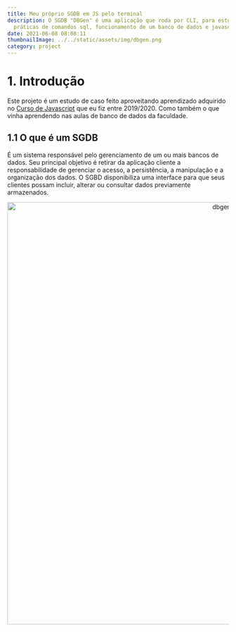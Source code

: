 ```yaml
---
title: Meu próprio SGDB em JS pelo terminal
description: O SGDB "DBGen" é uma aplicação que roda por CLI, para estudar as
  práticas de comandos sql, funcionamento de um banco de dados e javascript.
date: 2021-06-08 08:08:11
thumbnailImage: ../../static/assets/img/dbgen.png
category: project
---
```

# 1. Introdução
Este projeto é um estudo de caso feito aproveitando aprendizado adquirido no [Curso de Javascript](https://app.agilecode.com.br/javascriptmasterclass) que eu fiz entre 2019/2020. Como também o que vinha aprendendo nas aulas de banco de dados da faculdade.
 
## 1.1 O que é um SGDB
É um sistema responsável pelo gerenciamento de um ou mais bancos de dados. Seu principal objetivo é retirar da aplicação cliente a responsabilidade de gerenciar o acesso, a persistência, a manipulação e a organização dos dados. O SGBD disponibiliza uma interface para que seus clientes possam incluir, alterar ou consultar dados previamente armazenados.

<p align="center"><img src="https://user-images.githubusercontent.com/45276342/121274178-57e6d400-c8a0-11eb-86d3-4078e50aaa35.gif" alt="dbgen" width="960" height="auto" /></p>

